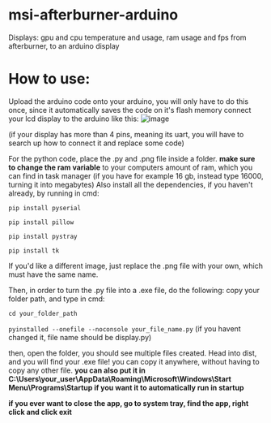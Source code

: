 # msi-afterburner-arduino
Displays: gpu and cpu temperature and usage, ram usage and fps from afterburner, to an arduino display

# How to use:
Upload the arduino code onto your arduino, you will only have to do this once, since it automatically saves the code on it's flash memory
connect your lcd display to the arduino like this:
![image](https://github.com/user-attachments/assets/f5619862-e0b2-4ab2-9a82-bc0ae0404f4d)

(if your display has more than 4 pins, meaning its uart, you will have to search up how to connect it and replace some code)

For the python code, place the .py and .png file inside a folder.
__make sure to change the ram variable__ to your computers amount of ram, which you can find in task manager (if you have for example 16 gb, instead type 16000, turning it into megabytes)
Also install all the dependencies, if you haven't already, by running in cmd:

```pip install pyserial```

```pip install pillow```

```pip install pystray```

```pip install tk```

If you'd like a different image, just replace the .png file with your own, which must have the same name.

Then, in order to turn the .py file into a .exe file, do the following:
copy your folder path, and type in cmd:

``` cd your_folder_path ```

``` pyinstalled --onefile --noconsole your_file_name.py ``` (if you havent changed it, file name should be display.py)

then, open the folder, you should see multiple files created. Head into dist, and you will find your .exe file!
you can copy it anywhere, without having to copy any other file.
__you can also put it in C:\Users\your_user\AppData\Roaming\Microsoft\Windows\Start Menu\Programs\Startup if you want it to automatically run in startup__

__if you ever want to close the app, go to system tray, find the app, right click and click exit__
